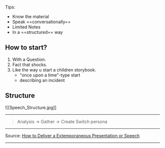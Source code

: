 Tips:
- Know the material 
- Speak ==conversationally==
- Limited Notes
- In a ==structured== way

## How to start?
1. With a Question.
2. Fact that shocks.
3. Like the way u start a children storybook.
	- "once upon a time"-type start
	- describing an incident 


## Structure 
![[Speech_Structure.jpg]]

---
> Analysis -> Gather -> Create
> Switch persona

---
Source: [How to Deliver a Extemporaneous Presentation or Speech](https://youtu.be/41ZBTgYSl0c?si=3E566e9plDhgpXXq) 

---